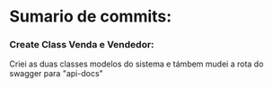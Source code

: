 # Sumario de commits:

### Create Class Venda e Vendedor:
Criei as duas classes modelos do sistema e támbem mudei a rota do swagger para "api-docs"